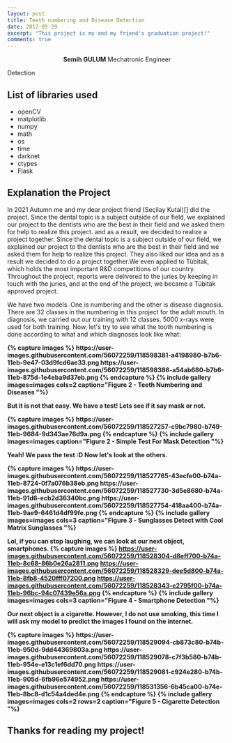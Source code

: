 ```yaml
---
layout: post
title: Teeth numbering and Disease Detection
date: 2012-05-29
excerpt: "This project is my and my friend's graduation project!"
comments: true
---
```

    
<center><b>Semih GULUM</b>    Mechatronic Engineer </center>

Detection

## List of libraries used
* openCV
* matplotlib
* numpy
* math
* os
* time
* darknet
* ctypes
* Flask


## Explanation the Project

In 2021 Autumn me and my dear project friend (Seçilay Kutal)[] did the project. Since the dental topic is a subject outside of our field, we explained our project to the dentists who are the best in their field and we asked them for help to realize this project. 
and as a result, we decided to realize a project together. Since the dental topic is a subject outside of our field, we explained our project to the dentists who are the best in their field and we asked them for help to realize this project. They also liked our idea and as a result we decided to do a project together.We even applied to Tübitak, which holds the most important R&D competitions of our country. Throughout the project, reports were delivered to the juries by keeping in touch with the juries, and at the end of the project, we became a Tübitak approved project.

We have two models. One is numbering and the other is disease diagnosis. There are 32 classes in the numbering in this project for the adult mouth. In diagnosis, we carried out our training with 12 classes. 5000 x-rays were used for both training.
Now, let's try to see what the tooth numbering is done according to what and which diagnoses look like what:

<b>
{% capture images %}
	https://user-images.githubusercontent.com/56072259/118598381-a4198980-b7b6-11eb-9e47-03d9fcd6ae33.png
	https://user-images.githubusercontent.com/56072259/118598386-a54ab680-b7b6-11eb-875d-1e4eba9d37eb.png
{% endcapture %}
{% include gallery images=images cols=2 caption="Figure 2 - Teeth Numbering and Diseases "%}
<b>

But it is not that easy. We have a test! Lets see if it say mask or not.

<b>
{% capture images %}
	https://user-images.githubusercontent.com/56072259/118527257-c9bc7980-b749-11eb-9684-9d343ae76d9a.png
{% endcapture %}
{% include gallery images=images caption="Figure 2 - Simple Test For Mask Detection "%}
<b>


Yeah! We pass the test :D Now let's look at the others. 

<b>
{% capture images %}
	https://user-images.githubusercontent.com/56072259/118527765-43ecfe00-b74a-11eb-8724-0f7a076b38eb.png
	https://user-images.githubusercontent.com/56072259/118527730-3d5e8680-b74a-11eb-91d6-ecb2d36340bc.png
	https://user-images.githubusercontent.com/56072259/118527754-418aa400-b74a-11eb-9ae9-6461d4df99fe.png
{% endcapture %}
{% include gallery images=images cols=3 caption="Figure 3 - Sunglasses Detect with Cool Matrix Sunglasses "%}
<b>

Lol, if you can stop laughing, we can look at our next object, smartphones.
<b>
{% capture images %}
	https://user-images.githubusercontent.com/56072259/118528304-d8eff700-b74a-11eb-8c68-86b0e26a2811.png
	https://user-images.githubusercontent.com/56072259/118528329-dee5d800-b74a-11eb-8fb8-4520fff07200.png
	https://user-images.githubusercontent.com/56072259/118528343-e2795f00-b74a-11eb-96bc-94c07439e56a.png
{% endcapture %}
{% include gallery images=images cols=3 caption="Figure 4 - Smartphone Detection "%}
<b>

Our next object is a cigarette. However, I do not use smoking, this time I will ask my model to predict the images I found on the internet.

<b>
{% capture images %}
	https://user-images.githubusercontent.com/56072259/118529094-cb873c80-b74b-11eb-950d-9dd44369803a.png
	https://user-images.githubusercontent.com/56072259/118529078-c7f3b580-b74b-11eb-954e-e13c1ef6dd70.png
	https://user-images.githubusercontent.com/56072259/118529081-c924e280-b74b-11eb-905d-6fb96e574952.png
	https://user-images.githubusercontent.com/56072259/118531356-6b45ca00-b74e-11eb-8bc8-d1c54a4ded4e.png
{% endcapture %}
{% include gallery images=images cols=2 rows=2 caption="Figure 5 - Cigarette Detection "%}
<b>




## Thanks for reading my project!